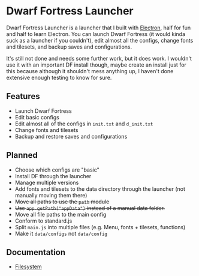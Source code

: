 # Dwarf Fortress Launcher

Dwarf Fortress Launcher is a launcher that I built with [Electron](http://electron.atom.io), half for fun and half to learn Electron. You can launch Dwarf Fortress (it would kinda suck as a launcher if you couldn't), edit almost all the configs, change fonts and tilesets, and backup saves and configurations.

It's still not done and needs some further work, but it does work. I wouldn't use it with an important DF install though, maybe create an install just for this because although it shouldn't mess anything up, I haven't done extensive enough testing to know for sure.

## Features

- Launch Dwarf Fortress
- Edit basic configs
- Edit almost all of the configs in `init.txt` and `d_init.txt`
- Change fonts and tilesets
- Backup and restore saves and configurations

## Planned

- Choose which configs are "basic"
- Install DF through the launcher
- Manage multiple versions
- Add fonts and tilesets to the data directory through the launcher (not manually moving them there)
- ~~Move all paths to use the `path` module~~
- ~~Use `app.getPath("appData")` instead of a manual data folder.~~
- Move all file paths to the main config
- Conform to standard.js
- Split `main.js` into multiple files (e.g. Menu, fonts + tilesets, functions)
- Make it `data/configs` not `data/config`

## Documentation

- [Filesystem](FileSystem.md)
